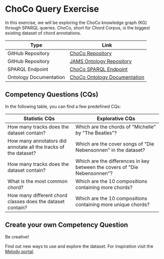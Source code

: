 # ChoCo Query Exercise

In this exercise, we will be exploring the ChoCo knowledge graph (KG) through SPARQL queries. ChoCo, short for Chord Corpus, is the biggest existing dataset of chord annotations.

| **Type**               | **Link** |
|------------------------|----------|
| GitHub Repository      | [ChoCo Repository](https://github.com/smashub/choco)         |
| GitHub Repository      | [JAMS Ontology Repository](https://github.com/polifonia-project/jams-ontology)      |
| SPARQL Endpoint        | [ChoCo SPARQL Endpoint](https://polifonia.disi.unibo.it/choco/sparql)         |
| Ontology Documentation | [ChoCo Ontology Documentation](https://polifonia-project.github.io/jams-ontology/)         |


## Competency Questions (CQs)

In the following table, you can find a few predefined CQs:

| **Statistic CQs**                                               | **Explorative CQs**                                                       |
|-----------------------------------------------------------------|---------------------------------------------------------------------------|
| How many tracks does the dataset contain?                       | Which are the chords of "Michelle" by "The Beatles"?                      |
| How many annotators did annotate all the tracks of the dataset? | Which are the cover songs of "Die Nebensonnen" in the dataset?            |
| How many tracks does the dataset contain?                       | Which are the differences in key between the covers of "Die Nebensonnen"? |
| What is the most common chord?                                  | Which are the 10 compositions containing more chords?                     |
| How many different chord classes does the dataset contain?      | Which are the 10 compositions containing more unique chords?              |

## Create your own Competency Question

Be creative! 

Find out new ways to use and explore the dataset.
For inspiration visit the [Melody portal](https://projects.dharc.unibo.it/melody/).
